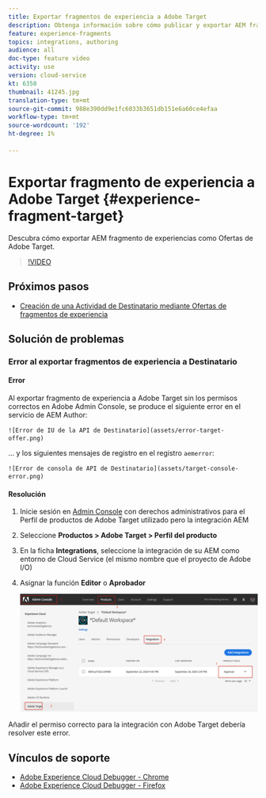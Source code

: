 ```yaml
---
title: Exportar fragmentos de experiencia a Adobe Target
description: Obtenga información sobre cómo publicar y exportar AEM fragmento de experiencias como Ofertas de Adobe Target.
feature: experience-fragments
topics: integrations, authoring
audience: all
doc-type: feature video
activity: use
version: cloud-service
kt: 6350
thumbnail: 41245.jpg
translation-type: tm+mt
source-git-commit: 988e390dd9e1fc6033b3651db151e6a60ce4efaa
workflow-type: tm+mt
source-wordcount: '192'
ht-degree: 1%

---
```



# Exportar fragmento de experiencia a Adobe Target {#experience-fragment-target}

Descubra cómo exportar AEM fragmento de experiencias como Ofertas de Adobe Target.

>[!VIDEO](https://video.tv.adobe.com/v/41245?quality=12&learn=on)

## Próximos pasos

+ [Creación de una Actividad de Destinatario mediante Ofertas de fragmentos de experiencia](./create-target-activity.md)

## Solución de problemas

### Error al exportar fragmentos de experiencia a Destinatario

#### Error

Al exportar fragmento de experiencia a Adobe Target sin los permisos correctos en Adobe Admin Console, se produce el siguiente error en el servicio de AEM Author:

    ![Error de IU de la API de Destinatario](assets/error-target-offer.png)

... y los siguientes mensajes de registro en el registro `aemerror`:

    ![Error de consola de API de Destinatario](assets/target-console-error.png)

#### Resolución

1. Inicie sesión en [Admin Console](https://adminconsole.adobe.com/) con derechos administrativos para el Perfil de productos de Adobe Target utilizado pero la integración AEM
2. Seleccione __Productos > Adobe Target > Perfil del producto__
3. En la ficha __Integrations__, seleccione la integración de su AEM como entorno de Cloud Service (el mismo nombre que el proyecto de Adobe I/O)
4. Asignar la función __Editor__ o __Aprobador__

   ![Error de API de destinatario](assets/target-permissions.png)

Añadir el permiso correcto para la integración con Adobe Target debería resolver este error.

## Vínculos de soporte

+ [Adobe Experience Cloud Debugger - Chrome](https://chrome.google.com/webstore/detail/adobe-experience-cloud-de/ocdmogmohccmeicdhlhhgepeaijenapj)
+ [Adobe Experience Cloud Debugger - Firefox](https://addons.mozilla.org/en-US/firefox/addon/adobe-experience-platform-dbg/)